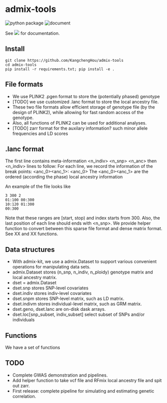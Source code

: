 # admix-tools
![python package](https://github.com/KangchengHou/admix-tools/actions/workflows/workflow.yml/badge.svg)
![document](https://github.com/KangchengHou/admix-tools/actions/workflows/sphinx.yml/badge.svg)

See [![](https://img.shields.io/badge/docs-latest-blue.svg)](https://kangchenghou.github.io/admix-tools) 
for documentation.

## Install
```
git clone https://github.com/KangchengHou/admix-tools
cd admix-tools
pip install -r requirements.txt; pip install -e .
```

## File formats
- We use PLINK2 .pgen format to store the (potentially phased) genotype
- [TODO] we use customized .lanc format to store the local ancestry file.
- These two file formats allow efficient storage of genotype file (by the design of PLINK2), while allowing for fast random access of the genotype.
- Also, all functions of PLINK2 can be used for additional analyses.
- [TODO] zarr format for the auxilary information? such minor allele frequencies and LD scores

## .lanc format
The first line contains meta-information <n_indiv> <n_snp> <n_anc> then <n_indiv> lines to follow:
For each line, we record the information of the break points: 
<anc_0><anc_1>:<pos> <anc_0>
The <anc_0><anc_1> are the ordered (according the phase) local ancestry information

An example of the file looks like
```
3 300 2
01:100 00:300
10:120 01:300
00:300
```
Note that these ranges are [start, stop) and index starts from 300. Also, the last position 
of each line should ends with <n_snp>. We provide helper function to convert between this 
sparse file format and dense matrix format. See XX and XX functions.

## Data structures
- With admix-kit, we use a admix.Dataset to support various convenient operations for manipulating data sets.
- admix.Dataset stores (n_snp, n_indiv, n_ploidy) genotype matrix and local ancestry matrix.
- dset = admix.Dataset 
- dset.snp stores SNP-level covariates
- dset.indiv stores indiv-level covariates
- dset.snpm stores SNP-level matrix, such as LD matrix.
- dset.indivm stores individual-level matrix, such as GRM matrix.
- dset.geno, dset.lanc are on-disk dask arrays.
- dset.loc[snp_subset, indiv_subset] select subset of SNPs and/or individuals

## Functions
We have a set of functions 

## TODO
- Complete GWAS demonstration and pipelines.
- Add helper function to take vcf file and RFmix local ancestry file and spit out zarr.
- First release: complete pipeline for simulating and estimating genetic correlation.